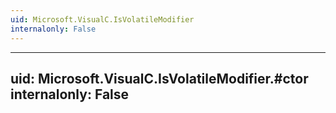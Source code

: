 ```yaml
---
uid: Microsoft.VisualC.IsVolatileModifier
internalonly: False
---
```


---
uid: Microsoft.VisualC.IsVolatileModifier.#ctor
internalonly: False
---
